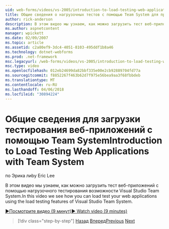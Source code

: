```yaml
---
uid: web-forms/videos/vs-2005/introduction-to-load-testing-web-applications-with-team-system
title: Общие сведения о нагрузочных тестов с помощью Team System для приложений Web | Документы Microsoft
author: rick-anderson
description: В этом видео мы узнаем, как можно загрузить тест веб-приложений с помощью нагрузочного тестирования возможности Visual Studio Team System.
ms.author: aspnetcontent
manager: wpickett
ms.date: 02/09/2007
ms.topic: article
ms.assetid: c2a80ef9-3dc4-4051-8103-495ddf1b8a46
ms.technology: dotnet-webforms
ms.prod: .net-framework
msc.legacyurl: /web-forms/videos/vs-2005/introduction-to-load-testing-web-applications-with-team-system
msc.type: video
ms.openlocfilehash: 012eb24699da82bbf335e00e2cb92889704fd77a
ms.sourcegitcommit: f8852267f463b62d7f975e56bea9aa3f68fbbdeb
ms.translationtype: MT
ms.contentlocale: ru-RU
ms.lasthandoff: 04/06/2018
ms.locfileid: "30894224"
---
```

<a name="introduction-to-load-testing-web-applications-with-team-system"></a><span data-ttu-id="ef1cd-103">Общие сведения для загрузки тестирования веб-приложений с помощью Team System</span><span class="sxs-lookup"><span data-stu-id="ef1cd-103">Introduction to Load Testing Web Applications with Team System</span></span>
====================
<span data-ttu-id="ef1cd-104">по Эрика ли</span><span class="sxs-lookup"><span data-stu-id="ef1cd-104">by Eric Lee</span></span>

<span data-ttu-id="ef1cd-105">В этом видео мы узнаем, как можно загрузить тест веб-приложений с помощью нагрузочного тестирования возможности Visual Studio Team System.</span><span class="sxs-lookup"><span data-stu-id="ef1cd-105">In this video we see how you can load test your web applications using the load testing features of Visual Studio Team System.</span></span>

[<span data-ttu-id="ef1cd-106">&#9654;Посмотрите видео (9 минут)</span><span class="sxs-lookup"><span data-stu-id="ef1cd-106">&#9654; Watch video (9 minutes)</span></span>](https://channel9.msdn.com/Blogs/ASP-NET-Site-Videos/introduction-to-load-testing-web-applications-with-team-system)

> [!div class="step-by-step"]
> <span data-ttu-id="ef1cd-107">[Назад](introduction-to-testing-web-applications-with-team-system.md)
> [Вперед](introduction-to-manual-testing-with-team-system.md)</span><span class="sxs-lookup"><span data-stu-id="ef1cd-107">[Previous](introduction-to-testing-web-applications-with-team-system.md)
[Next](introduction-to-manual-testing-with-team-system.md)</span></span>
